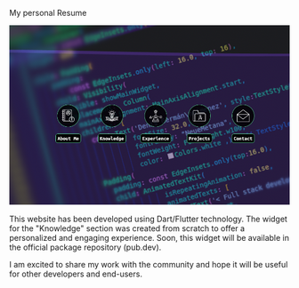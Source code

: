 My personal Resume

![alt text](https://github.com/bueltan/personal_profile/blob/master/my_resume.png)

This website has been developed using Dart/Flutter technology. The widget for the "Knowledge" section was created from scratch to offer a personalized and engaging experience. Soon, this widget will be available in the official package repository (pub.dev).

I am excited to share my work with the community and hope it will be useful for other developers and end-users.
